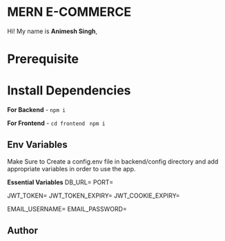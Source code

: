 # MERN E-COMMERCE

Hi! My name is **Animesh Singh**, 

# Prerequisite

# Install Dependencies

**For Backend** - `npm i`

**For Frontend** - `cd frontend` ` npm i`

## Env Variables

Make Sure to Create a config.env file in backend/config directory and add appropriate variables in order to use the app.

**Essential Variables**
DB_URL=
PORT=

JWT_TOKEN=
JWT_TOKEN_EXPIRY=
JWT_COOKIE_EXPIRY=

EMAIL_USERNAME=
EMAIL_PASSWORD=

## Author
